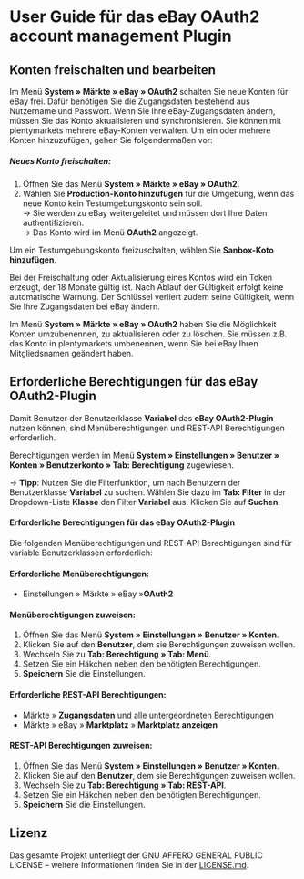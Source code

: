 # User Guide für das eBay OAuth2 account management Plugin

<div class="container-toc"></div>

## Konten freischalten und bearbeiten

Im Menü **System » Märkte » eBay » OAuth2** schalten Sie neue Konten für eBay frei. Dafür benötigen Sie die Zugangsdaten bestehend aus Nutzername und Passwort. Wenn Sie Ihre eBay-Zugangsdaten ändern, müssen Sie das Konto aktualisieren und synchronisieren. Sie können mit plentymarkets mehrere eBay-Konten verwalten. Um ein oder mehrere Konten hinzuzufügen, gehen Sie folgendermaßen vor:

##### Neues Konto freischalten:

 1. Öffnen Sie das Menü **System » Märkte » eBay » OAuth2**.
 2. Wählen Sie **Production-Konto hinzufügen** für die Umgebung, wenn das neue Konto kein Testumgebungskonto sein soll. <br>
 → Sie werden zu eBay weitergeleitet und müssen dort Ihre Daten authentifizieren. <br>
 → Das Konto wird im Menü **OAuth2** angezeigt.
 
 Um ein Testumgebungskonto freizuschalten, wählen Sie **Sanbox-Koto hinzufügen**.
    
Bei der Freischaltung oder Aktualisierung eines Kontos wird ein Token erzeugt, der 18 Monate gültig ist. Nach Ablauf der Gültigkeit erfolgt keine automatische Warnung. Der Schlüssel verliert zudem seine Gültigkeit, wenn Sie Ihre Zugangsdaten bei eBay ändern.

Im Menü **System » Märkte » eBay » OAuth2** haben Sie die Möglichkeit Konten umzubenennen, zu aktualisieren oder zu löschen. Sie müssen z.B. das Konto in plentymarkets umbenennen, wenn Sie bei eBay Ihren Mitgliedsnamen geändert haben.


## Erforderliche Berechtigungen für das eBay OAuth2-Plugin

Damit Benutzer der Benutzerklasse **Variabel** das **eBay OAuth2-Plugin** nutzen können, sind Menüberechtigungen und REST-API Berechtigungen erforderlich.

Berechtigungen werden im Menü **System » Einstellungen » Benutzer » Konten » Benutzerkonto » Tab: Berechtigung** zugewiesen.

→ **Tipp**: Nutzen Sie die Filterfunktion, um nach Benutzern der Benutzerklasse **Variabel** zu suchen. Wählen Sie dazu im **Tab: Filter** in der Dropdown-Liste **Klasse** den Filter **Variabel** aus. Klicken Sie auf **Suchen**.

#### Erforderliche Berechtigungen für das eBay OAuth2-Plugin

Die folgenden Menüberechtigungen und REST-API Berechtigungen sind für variable Benutzerklassen erforderlich:

#### **Erforderliche Menüberechtigungen:**
- Einstellungen » Märkte » eBay »**OAuth2**

#### Menüberechtigungen zuweisen:

1. Öffnen Sie das Menü **System » Einstellungen » Benutzer » Konten**.
2. Klicken Sie auf den **Benutzer**, dem sie Berechtigungen zuweisen wollen.
3. Wechseln Sie zu **Tab: Berechtigung » Tab: Menü**.
4. Setzen Sie ein Häkchen neben den benötigten Berechtigungen.
5. **Speichern** Sie die Einstellungen.

#### **Erforderliche REST-API Berechtigungen:**
- Märkte » **Zugangsdaten** und alle untergeordneten Berechtigungen
- Märkte » eBay » **Marktplatz** » **Marktplatz anzeigen**

#### REST-API Berechtigungen zuweisen:

1. Öffnen Sie das Menü **System » Einstellungen » Benutzer » Konten**.
2. Klicken Sie auf den **Benutzer**, dem sie Berechtigungen zuweisen wollen.
3. Wechseln Sie zu **Tab: Berechtigung » Tab: REST-API**.
4. Setzen Sie ein Häkchen neben den benötigten Berechtigungen.
5. **Speichern** Sie die Einstellungen.    


## Lizenz

Das gesamte Projekt unterliegt der GNU AFFERO GENERAL PUBLIC LICENSE – weitere Informationen finden Sie in der [LICENSE.md](https://github.com/plentymarkets/plugin-etsy/blob/master/LICENSE.md).
